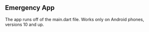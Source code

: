 Emergency App
-
The app runs off of the main.dart file. Works only on Android phones, versions 10 and up.

